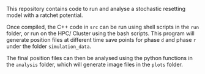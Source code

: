 This repository contains code to run and analyse a stochastic resetting model with a ratchet potential.

Once compiled, the C++ code in `src` can be run using shell scripts in the `run` folder, or run on the HPC/ Cluster using the bash scripts. 
This program will generate position files at different time save points for phase `d` and phase `r` under the folder `simulation_data`.

The final position files can then be analysed using the python functions in the `analysis` folder, which will generate image files in the `plots` folder.
